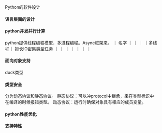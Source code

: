 Python的软件设计


#### 语言层面的设计


#### python并发并行计算

python提供线程编程模型，多进程编程。Async框架来。
｜ 名字 ｜ ｜ ｜
｜多线程｜ 擅长IO密集类型任务 ｜ ｜
｜ ｜ ｜ ｜ ｜

#### 面向对象支持
duck类型

#### 类型安全
分为动态协议和静态协议。
静态协议：可以冲protocol中继承，来在类型标识中在编译的时候报错类型。
动态协议：运行时确保对象具有相应的成员变量。


#### python性能优化

#### 支持特性